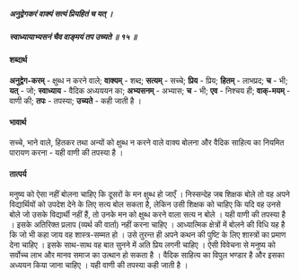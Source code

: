 ##### अनुद्वेगकरं वाक्यं सत्यं प्रियहितं च यत् ।
##### स्वाध्यायाभ्यसनं चैव वाङ्मयं तप उच्यते ॥ १५ ॥

#### शब्दार्थ

**अनुद्वेग-करम्** - क्षुब्ध न करने वाले; **वाक्यम्** - शब्द; **सत्यम्** - सच्चे; **प्रिय** - प्रिय; **हितम्** - लाभप्रद; **च** - भी; **यत्** - जो; **स्वाध्याय** - वैदिक अध्यययन का; **अभ्यसनम्** - अभ्यास; **च** - भी; **एव** - निश्चय ही; **वाक्-मयम्** - वाणी की; **तपः** - तपस्या; **उच्यते** - कही जाती है ।

#### भावार्थ

सच्चे, भाने वाले, हितकर तथा अन्यों को क्षुब्ध न करने वाले वाक्य बोलना और वैदिक साहित्य का नियमित पारायण करना - यही वाणी की तपस्या है ।

#### तात्पर्य

मनुष्य को ऐसा नहीं बोलना चाहिए कि दूसरों के मन क्षुब्ध हो जाएँ । निस्सन्देह जब शिक्षक बोले तो वह अपने विद्यार्थियों को उपदेश देने के लिए सत्य बोल सकता है, लेकिन उसी शिक्षक को चाहिए कि यदि वह उनसे बोले जो उसके विद्यार्थी नहीं हैं, तो उनके मन को क्षुब्ध करने वाला सत्य न बोले । यही वाणी की तपस्या है । इसके अतिरिक्त प्रलाप (व्यर्थ की वार्ता) नहीं करना चाहिए । आध्यात्मिक क्षेत्रों में बोलने की विधि यह है कि जो भी कहा जाय वह शास्त्र-सम्मत हो । उसे तुरन्त ही अपने कथन की पुष्टि के लिए शास्त्रों का प्रमाण देना चाहिए । इसके साथ-साथ वह बात सुनने में अति प्रिय लगनी चाहिए । ऐसी विवेचना से मनुष्य को सर्वोच्च लाभ और मानव समाज का उत्थान हो सकता है । वैदिक साहित्य का विपुल भण्डार है और इसका अध्ययन किया जाना चाहिए । यही वाणी की तपस्या कही जाती है ।